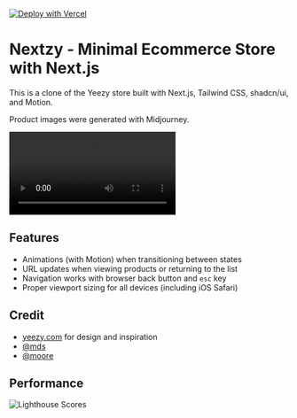 [![Deploy with Vercel](https://vercel.com/button)](https://vercel.com/new/clone?repository-url=https%3A%2F%2Fgithub.com%2Fleerob%2Fnextzy)

# Nextzy - Minimal Ecommerce Store with Next.js

This is a clone of the Yeezy store built with Next.js, Tailwind CSS, shadcn/ui, and Motion.

Product images were generated with Midjourney.

<video src="https://github.com/user-attachments/assets/3c9c6e6b-888b-475c-a96e-ef790dc82a95" controls></video>

## Features

- Animations (with Motion) when transitioning between states
- URL updates when viewing products or returning to the list
- Navigation works with browser back button and `esc` key
- Proper viewport sizing for all devices (including iOS Safari)

## Credit

- [yeezy.com](https://yeezy.com) for design and inspiration
- [@mds](https://x.com/mds/status/1872040592383025516)
- [@moore](https://x.com/Moore/status/1872047802441949581)

## Performance

![Lighthouse Scores](https://github.com/user-attachments/assets/2200524a-6d85-480b-a523-cc0b8b4a681d)
